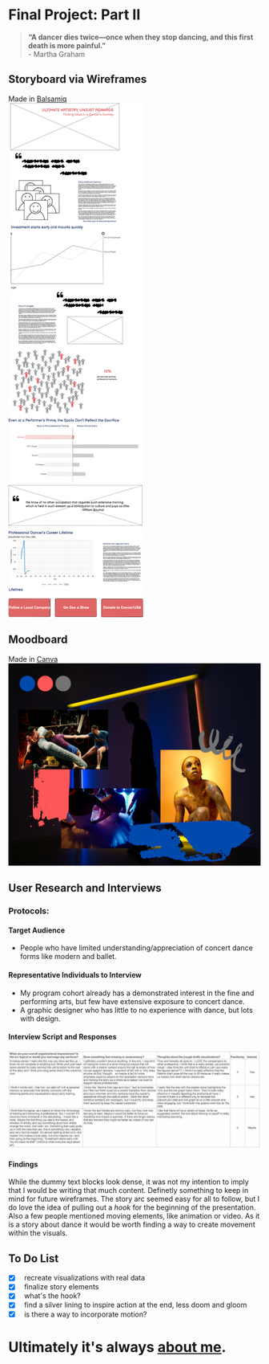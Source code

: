 # Final Project: Part II
> **“A dancer dies twice—once when they stop dancing, and this first death is more painful.”** <br/> - Martha Graham

## Storyboard via Wireframes
Made in [Balsamiq](https://balsamiq.com/) <br/>
![](AboutMePics/FinalProject_Wireframe.png)
## Moodboard
Made in [Canva](https://www.canva.com/) <br/>
![](AboutMePics/moodboard.png)
## User Research and Interviews
### Protocols:
#### Target Audience
- People who have limited understanding/appreciation of concert dance forms like modern and ballet.

#### Representative Individuals to Interview
- My program cohort already has a demonstrated interest in the fine and performing arts, but few have extensive exposure to concert dance. 
- A graphic designer who has little to no experience with dance, but lots with design. 

#### Interview Script and Responses
![](AboutMePics/FeedbackResponses.jpg) 

#### Findings
While the dummy text blocks look dense, it was not my intention to imply that I would be writing that much content. Definetly something to keep in mind for future wireframes. The story arc seemed easy for all to follow, but I do love the idea of pulling out a *hook* for the beginning of the presentation. Also a few people mentioned moving elements, like animation or video. As it is a story about dance it would be worth finding a way to create movement within the visuals. 

## To Do List
- [x]  &nbsp; recreate visualizations with real data
- [x]  &nbsp; finalize story elements
- [x]  &nbsp; what's the hook?
- [x]  &nbsp; find a silver lining to inspire action at the end, less doom and gloom
- [x]  &nbsp; is there a way to incorporate motion?

# Ultimately it's always [about me](/README.md).
